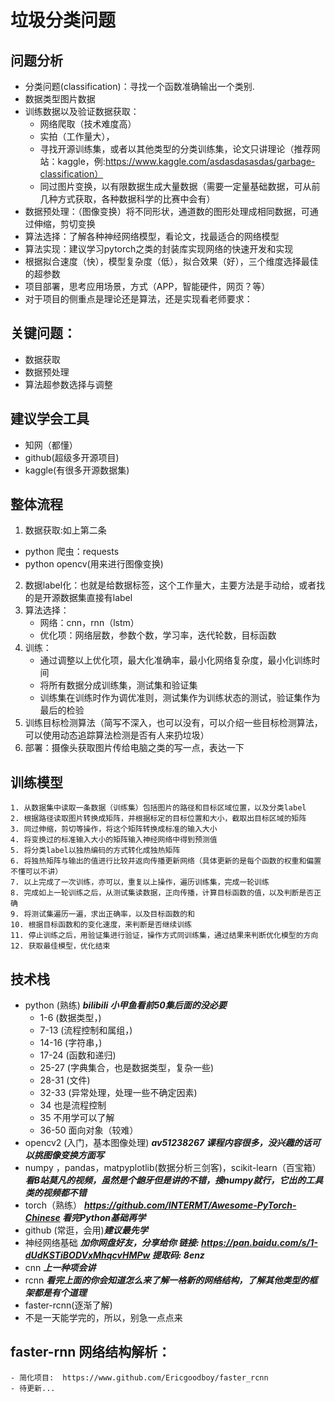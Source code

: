 # 垃圾分类问题
## 问题分析
- 分类问题(classification)：寻找一个函数准确输出一个类别.
- 数据类型图片数据
- 训练数据以及验证数据获取：
    - 网络爬取（技术难度高）
    - 实拍（工作量大），
    - 寻找开源训练集，或者以其他类型的分类训练集，论文只讲理论（推荐网站：kaggle，例:https://www.kaggle.com/asdasdasasdas/garbage-classification）
    - 同过图片变换，以有限数据生成大量数据（需要一定量基础数据，可从前几种方式获取，各种数据科学的比赛中会有）
- 数据预处理：（图像变换）将不同形状，通道数的图形处理成相同数据，可通过伸缩，剪切变换
- 算法选择：了解各种神经网络模型，看论文，找最适合的网络模型
- 算法实现：建议学习pytorch之类的封装库实现网络的快速开发和实现
- 根据拟合速度（快），模型复杂度（低），拟合效果（好），三个维度选择最佳的超参数
- 项目部署，思考应用场景，方式（APP，智能硬件，网页？等）
- 对于项目的侧重点是理论还是算法，还是实现看老师要求：
## 关键问题：
- 数据获取
- 数据预处理
- 算法超参数选择与调整
## 建议学会工具
- 知网（都懂）
- github(超级多开源项目)
- kaggle(有很多开源数据集)

## 整体流程
1. 数据获取:如上第二条
 - python 爬虫：requests
 - python opencv(用来进行图像变换)
2. 数据label化：也就是给数据标签，这个工作量大，主要方法是手动给，或者找的是开源数据集直接有label
3. 算法选择：
    - 网络：cnn，rnn（lstm）
    - 优化项：网络层数，参数个数，学习率，迭代轮数，目标函数
4. 训练：
    - 通过调整以上优化项，最大化准确率，最小化网络复杂度，最小化训练时间
    - 将所有数据分成训练集，测试集和验证集
    - 训练集在训练时作为调优准则，测试集作为训练状态的测试，验证集作为最后的检验
5. 训练目标检测算法（简写不深入，也可以没有，可以介绍一些目标检测算法，可以使用动态追踪算法检测是否有人来扔垃圾）
6. 部署：摄像头获取图片传给电脑之类的写一点，表达一下

## 训练模型
    1. 从数据集中读取一条数据（训练集）包括图片的路径和目标区域位置，以及分类label
    2. 根据路径读取图片转换成矩阵，并根据标定的目标位置和大小，截取出目标区域的矩阵
    3. 同过伸缩，剪切等操作，将这个矩阵转换成标准的输入大小
    4. 将变换过的标准输入大小的矩阵输入神经网络中得到预测值
    5. 将分类label以独热编码的方式转化成独热矩阵
    6. 将独热矩阵与输出的值进行比较并返向传播更新网络（具体更新的是每个函数的权重和偏置不懂可以不讲）
    7. 以上完成了一次训练，亦可以，重复以上操作，遍历训练集，完成一轮训练
    8. 完成如上一轮训练之后，从测试集读数据，正向传播，计算目标函数的值，以及判断是否正确
    9. 将测试集遍历一遍，求出正确率，以及目标函数的和
    10. 根据目标函数和的变化速度，来判断是否继续训练
    11. 停止训练之后，用验证集进行验证，操作方式同训练集，通过结果来判断优化模型的方向
    12. 获取最佳模型，优化结束
## 技术栈
 - python (熟练) ***bilibili 小甲鱼看前50集后面的没必要***
    - 1-6 (数据类型，)
    - 7-13 (流程控制和属组，)
    - 14-16 (字符串，)
    - 17-24 (函数和递归)
    - 25-27 (字典集合，也是数据类型，复杂一些)
    - 28-31 (文件)
    - 32-33 (异常处理，处理一些不确定因素)
    - 34 也是流程控制
    - 35 不用学可以了解
    - 36-50 面向对象（较难）
 - opencv2 (入门，基本图像处理) ***av51238267 课程内容很多，没兴趣的话可以挑图像变换方面写***
 - numpy ，pandas，matpyplotlib(数据分析三剑客)，scikit-learn（百宝箱）***看B站莫凡的视频，虽然是个龅牙但是讲的不错，搜numpy就行，它出的工具类的视频都不错***
 - torch（熟练） ***https://github.com/INTERMT/Awesome-PyTorch-Chinese 看完Python基础再学***
 - github (常逛，会用)***建议最先学***
 - 神经网络基础 ***加你网盘好友，分享给你 链接: https://pan.baidu.com/s/1-dUdKSTiBODVxMhqcvHMPw 提取码: 8enz***
 - cnn ***上一种项会讲***
 - rcnn ***看完上面的你会知道怎么来了解一格新的网络结构，了解其他类型的框架都是有个道理***
 - faster-rcnn(逐渐了解)
 - 不是一天能学完的，所以，别急一点点来
 ## faster-rnn 网络结构解析：
    - 简化项目:  https://www.github.com/Ericgoodboy/faster_rcnn   
    - 待更新...